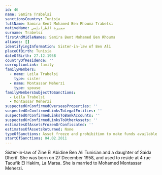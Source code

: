 ```yaml
---
id: 46
name: Samira Trabelsi
sanctionsCountry: Tunisia
fullName: Samira Bent Mohamed Ben Rhouma Trabelsi
nativeName: سميرة الطرابلسي
surname: Trabelsi
firstAndMidleNames: Samira Bent Mohamed Ben Rhouma
aliases: []
identifyingInformation: Sister-in-law of Ben Ali
placeOfBirth: Tunisia
dateOfBirth: 27.12.1958
countryOfResidence: ''
corruptionLink: family
familyMembers:
  - name: Leila Trabelsi
    type: sister
  - name: Montassar Meherzi
    type: spouse
familyMembersSubjectToSanctions:
  - Leila Trabelsi
  - Montassar Meherzi
suspectedOrConfirmedOverseasProperties: ''
suspectedOrConfirmedLinksToLegalEntities: ''
suspectedOrConfirmedLinksToBankAccounts: ''
suspectedOrConfirmedLinksToOtherAssets: ''
estimatesOfAssetsFrozenOrConfiscated: ''
estimatesOfAssetsReturned: None
typeOfSanctions: Asset freeze and prohibition to make funds available
startOfSanctions: 04.02.2011
---
```

Sister-in-law of Zine El Abidine Ben Ali Tunisian and a daughter of Saida 
Dherif. She was born on 27 December 1958, and used to reside at 4 rue Taoufik EI 
Hakim, La Marsa. She is married to Mohamed Montassar Meherzi. 
